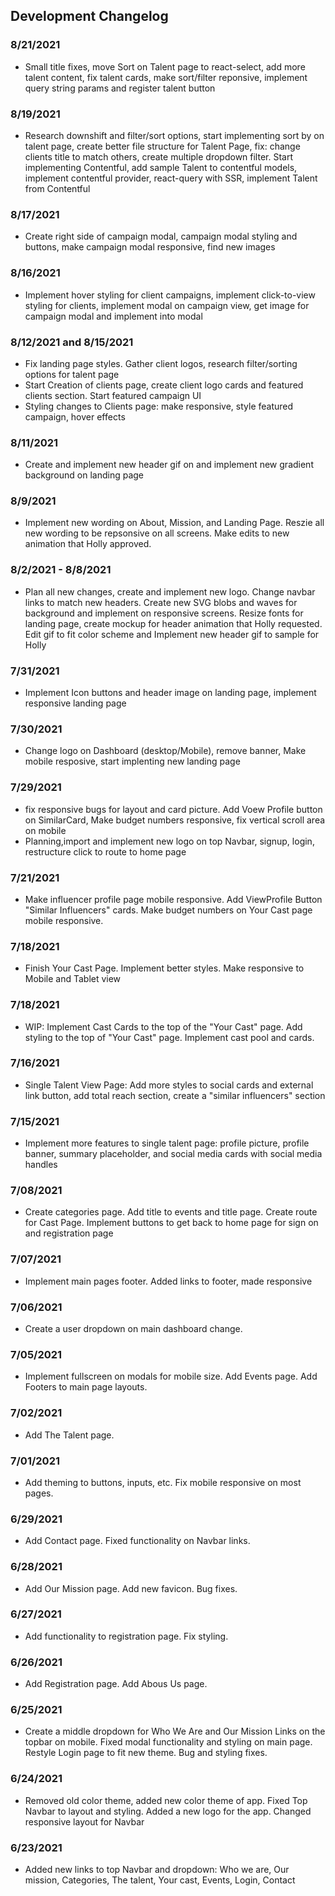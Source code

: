 ## Development Changelog

### 8/21/2021

- Small title fixes, move Sort on Talent page to react-select, add more talent content, fix talent cards, make sort/filter reponsive, implement query string params and register talent button

### 8/19/2021

- Research downshift and filter/sort options, start implementing sort by on talent page, create better file structure for Talent Page, fix: change clients title to match others, create multiple dropdown filter. Start implementing Contentful, add sample Talent to contentful models, implement contentful provider, react-query with SSR, implement Talent from Contentful

### 8/17/2021

- Create right side of campaign modal, campaign modal styling and buttons, make campaign modal responsive, find new images

### 8/16/2021

- Implement hover styling for client campaigns, implement click-to-view styling for clients, implement modal on campaign view, get image for campaign modal and implement into modal

### 8/12/2021 and 8/15/2021

- Fix landing page styles. Gather client logos, research filter/sorting options for talent page
- Start Creation of clients page, create client logo cards and featured clients section. Start featured campaign UI
- Styling changes to Clients page: make responsive, style featured campaign, hover effects

### 8/11/2021

- Create and implement new header gif on and implement new gradient background on landing page

### 8/9/2021

- Implement new wording on About, Mission, and Landing Page. Reszie all new wording to be repsonsive on all screens. Make edits to new animation that Holly approved.

### 8/2/2021 - 8/8/2021

- Plan all new changes, create and implement new logo. Change navbar links to match new headers. Create new SVG blobs and waves for background and implement on responsive screens. Resize fonts for landing page, create mockup for header animation that Holly requested. Edit gif to fit color scheme and Implement new header gif to sample for Holly

### 7/31/2021

- Implement Icon buttons and header image on landing page, implement responsive landing page

### 7/30/2021

- Change logo on Dashboard (desktop/Mobile), remove banner, Make mobile resposive, start implenting new landing page

### 7/29/2021

- fix responsive bugs for layout and card picture. Add Voew Profile button on SimilarCard, Make budget numbers responsive, fix vertical scroll area on mobile
- Planning,import and implement new logo on top Navbar, signup, login, restructure click to route to home page

### 7/21/2021

- Make influencer profile page mobile responsive. Add ViewProfile Button "Similar Influencers" cards. Make budget numbers on Your Cast page mobile responsive.

### 7/18/2021

- Finish Your Cast Page. Implement better styles. Make responsive to Mobile and Tablet view

### 7/18/2021

- WIP: Implement Cast Cards to the top of the "Your Cast" page. Add styling to the top of "Your Cast" page. Implement cast pool and cards.

### 7/16/2021

- Single Talent View Page: Add more styles to social cards and external link button, add total reach section, create a "similar influencers" section

### 7/15/2021

- Implement more features to single talent page: profile picture, profile banner, summary placeholder, and social media cards with social media handles

### 7/08/2021

- Create categories page. Add title to events and title page. Create route for Cast Page. Implement buttons to get back to home page for sign on and registration page

### 7/07/2021

- Implement main pages footer. Added links to footer, made responsive

### 7/06/2021

- Create a user dropdown on main dashboard change.

### 7/05/2021

- Implement fullscreen on modals for mobile size. Add Events page. Add Footers to main page layouts.

### 7/02/2021

- Add The Talent page.

### 7/01/2021

- Add theming to buttons, inputs, etc. Fix mobile responsive on most pages.

### 6/29/2021

- Add Contact page. Fixed functionality on Navbar links.

### 6/28/2021

- Add Our Mission page. Add new favicon. Bug fixes.

### 6/27/2021

- Add functionality to registration page. Fix styling.

### 6/26/2021

- Add Registration page. Add Abous Us page.

### 6/25/2021

- Create a middle dropdown for Who We Are and Our Mission Links on the topbar on mobile. Fixed modal functionality and styling on main page. Restyle Login page to fit new theme. Bug and styling fixes.

### 6/24/2021

- Removed old color theme, added new color theme of app. Fixed Top Navbar to layout and styling. Added a new logo for the app. Changed responsive layout for Navbar

### 6/23/2021

- Added new links to top Navbar and dropdown: Who we are, Our mission, Categories, The talent, Your cast, Events, Login, Contact
